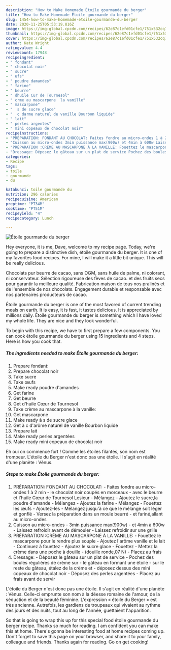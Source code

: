 ```yaml
---
description: "How to Make Homemade Étoile gourmande du berger"
title: "How to Make Homemade Étoile gourmande du berger"
slug: 1454-how-to-make-homemade-etoile-gourmande-du-berger
date: 2020-11-25T05:53:19.816Z
image: https://img-global.cpcdn.com/recipes/62e87c1efd01cfe1/751x532cq70/etoile-gourmande-du-berger-photo-principale-de-la-recette.jpg
thumbnail: https://img-global.cpcdn.com/recipes/62e87c1efd01cfe1/751x532cq70/etoile-gourmande-du-berger-photo-principale-de-la-recette.jpg
cover: https://img-global.cpcdn.com/recipes/62e87c1efd01cfe1/751x532cq70/etoile-gourmande-du-berger-photo-principale-de-la-recette.jpg
author: Kate Wright
ratingvalue: 4.4
reviewcount: 17948
recipeingredient:
- " fondant"
- " chocolat noir"
- " sucre"
- " ufs"
- " poudre damandes"
- " farine"
- " beurre"
- " dhuile Cur de Tournesol"
- " crme au mascarpone  la vanille"
- " mascarpone"
- "  s de sucre glace"
- "  c darme naturel de vanille Bourbon liquide"
- " lait"
- " perles argentes"
- " mini copeaux de chocolat noir"
recipeinstructions:
- "PRÉPARATION: FONDANT AU CHOCOLAT: Faites fondre au micro-ondes 1 à 2 min le chocolat noir coupés en morceaux avec le beurre et l&#39;huile Cœur de Tournesol Lesieur Mélangez Ajoutez le sucre,la poudre d&#39;amande Mélangez Ajoutez la farine Mélangez Fouettez les œufs Ajoutez-les Mélangez jusqu&#39;à ce que le mélange soit léger et gonflé Versez la préparation dans un moule beurré et fariné,allant au micro-ondes"
- "Cuisson au micro-ondes 3min puissance max(900w) et 4min à 600w Laissez refroidir avant de démouler Laissez refroidir sur une grille"
- "PRÉPARATION :CRÈME AU MASCARPONE À LA VANILLE: Fouettez le mascarpone pour le rendre plus souple Ajoutez l&#39;arôme vanille et le lait Continuez à fouettez Ajoutez le sucre glace Fouettez Mettez la crème dans une poche à douille (douille ronde,07 N) Placez au frais"
- "Dressage: Déposez le gâteau sur un plat de service Pochez des boules régulières de crème sur le gâteau en formant une étoile sur le reste du gâteau, étalez de la crème et déposez dessus des mini copeaux de chocolat noir Déposez des perles argentées Placez au frais avant de servir"
categories:
- Recipe
tags:
- toile
- gourmande
- du

katakunci: toile gourmande du 
nutrition: 296 calories
recipecuisine: American
preptime: "PT34M"
cooktime: "PT51M"
recipeyield: "4"
recipecategory: Lunch

---
```



![Étoile gourmande du berger](https://img-global.cpcdn.com/recipes/62e87c1efd01cfe1/751x532cq70/etoile-gourmande-du-berger-photo-principale-de-la-recette.jpg)

Hey everyone, it is me, Dave, welcome to my recipe page. Today, we're going to prepare a distinctive dish, étoile gourmande du berger. It is one of my favorites food recipes. For mine, I will make it a little bit unique. This will be really delicious.

Chocolats pur beurre de cacao, sans OGM, sans huile de palme, ni colorant, ni conservateur. Sélection rigoureuse des fèves de cacao. et des fruits secs pour garantir la meilleure qualité. Fabrication maison de tous nos pralinés et de l&#39;ensemble de nos chocolats. Engagement durable et responsable avec nos partenaires producteurs de cacao.

Étoile gourmande du berger is one of the most favored of current trending meals on earth. It is easy, it is fast, it tastes delicious. It is appreciated by millions daily. Étoile gourmande du berger is something which I have loved my whole life. They are nice and they look wonderful.


To begin with this recipe, we have to first prepare a few components. You can cook étoile gourmande du berger using 15 ingredients and 4 steps. Here is how you cook that.

<!--inarticleads1-->

##### The ingredients needed to make Étoile gourmande du berger:

1. Prepare  fondant:
1. Prepare  chocolat noir
1. Take  sucre
1. Take  œufs
1. Make ready  poudre d&#39;amandes
1. Get  farine
1. Get  beurre
1. Get  d&#39;huile Cœur de Tournesol
1. Take  crème au mascarpone à la vanille:
1. Get  mascarpone
1. Make ready  à s de sucre glace
1. Get  à c d&#39;arôme naturel de vanille Bourbon liquide
1. Prepare  lait
1. Make ready  perles argentées
1. Make ready  mini copeaux de chocolat noir


Eh oui on commence fort ! Comme les étoiles filantes, son nom est trompeur. L&#39;étoile du Berger n&#39;est donc pas une étoile. Il s&#39;agit en réalité d&#39;une planète : Vénus. 

<!--inarticleads2-->

##### Steps to make Étoile gourmande du berger:

1. PRÉPARATION: FONDANT AU CHOCOLAT: - Faites fondre au micro-ondes 1 à 2 min - le chocolat noir coupés en morceaux - avec le beurre et l&#39;huile Cœur de Tournesol Lesieur - Mélangez - Ajoutez le sucre,la poudre d&#39;amande - Mélangez - Ajoutez la farine - Mélangez - Fouettez les œufs - Ajoutez-les - Mélangez jusqu&#39;à ce que le mélange soit léger et gonflé - Versez la préparation dans un moule beurré - et fariné,allant au micro-ondes
1. Cuisson au micro-ondes - 3min puissance max(900w) - et 4min à 600w - Laissez refroidir avant de démouler - Laissez refroidir sur une grille
1. PRÉPARATION :CRÈME AU MASCARPONE À LA VANILLE: - Fouettez le mascarpone pour le rendre plus souple - Ajoutez l&#39;arôme vanille et le lait - Continuez à fouettez - Ajoutez le sucre glace - Fouettez - Mettez la crème dans une poche à douille - (douille ronde,07 N) - Placez au frais
1. Dressage: - Déposez le gâteau sur un plat de service - Pochez des boules régulières de crème sur - le gâteau en formant une étoile - sur le reste du gâteau, étalez de la crème et - déposez dessus des mini copeaux de chocolat noir - Déposez des perles argentées - Placez au frais avant de servir


L&#39;étoile du Berger n&#39;est donc pas une étoile. Il s&#39;agit en réalité d&#39;une planète : Vénus. Celle-ci emprunte son nom à la déesse romaine de l&#39;amour, de la séduction et de la beauté féminine. L&#39;expression « étoile du Berger » est très ancienne. Autrefois, les gardiens de troupeaux qui vivaient au rythme des jours et des nuits, tout au long de l&#39;année, guettaient l&#39;apparition. 

So that is going to wrap this up for this special food étoile gourmande du berger recipe. Thanks so much for reading. I am confident you can make this at home. There's gonna be interesting food at home recipes coming up. Don't forget to save this page on your browser, and share it to your family, colleague and friends. Thanks again for reading. Go on get cooking!
